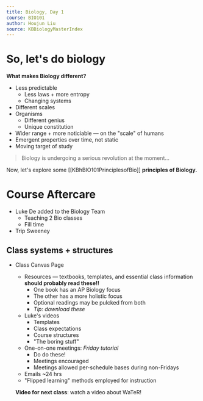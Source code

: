 ```yaml
---
title: Biology, Day 1
course: BIO101
author: Houjun Liu
source: KBBiologyMasterIndex
---
```


# So, let's do biology
**What makes Biology different?**

* Less predictable
    * Less laws + more entropy
    * Changing systems
* Different scales
* Organisms
    * Different genius
    * Unique constitution
* Wider range + more noticiable — on the "scale" of humans
* Emergent properties over time, not static
* Moving target of study

> Biology is undergoing a serious revolution at the moment...

Now, let's explore some [[KBhBIO101PrinciplesofBio]] **principles of Biology.**

# Course Aftercare
* Luke De added to the Biology Team
    * Teaching 2 Bio classes
    * Fill time
* Trip Sweeney 

## Class systems + structures
* Class Canvas Page
    * Resources — textbooks, templates, and essential class information **should probably read these!!**
        * One book has an AP Biology focus
        * The other has a more holistic focus
        * Optional readings may be pulcked from both
        * _Tip: download these_
    * Luke's videos
        * Templates
        * Class expectations
        * Course structures
        * "The boring stuff"
    * One-on-one meetings: *Friday tutorial*
        * Do do these!
        * Meetings encouraged
        * Meetings allowed per-schedule bases during non-Fridays
    * Emails ~24 hrs
    * "Flipped learning" methods employed for instruction
    
    **Video for next class**: watch a video about WaTeR!
